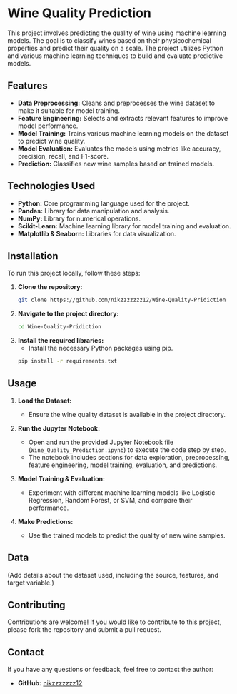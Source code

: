 # Wine Quality Prediction
This project involves predicting the quality of wine using machine learning models. The goal is to classify wines based on their physicochemical properties and predict their quality on a scale. The project utilizes Python and various machine learning techniques to build and evaluate predictive models.
## Features
- **Data Preprocessing:** Cleans and preprocesses the wine dataset to make it suitable for model training.
- **Feature Engineering:** Selects and extracts relevant features to improve model performance.
- **Model Training:** Trains various machine learning models on the dataset to predict wine quality.
- **Model Evaluation:** Evaluates the models using metrics like accuracy, precision, recall, and F1-score.
- **Prediction:** Classifies new wine samples based on trained models.
## Technologies Used
- **Python:** Core programming language used for the project.
- **Pandas:** Library for data manipulation and analysis.
- **NumPy:** Library for numerical operations.
- **Scikit-Learn:** Machine learning library for model training and evaluation.
- **Matplotlib & Seaborn:** Libraries for data visualization.
## Installation
To run this project locally, follow these steps:
1. **Clone the repository:**
   ```bash
   git clone https://github.com/nikzzzzzzz12/Wine-Quality-Pridiction
   ```
2. **Navigate to the project directory:**
   ```bash
   cd Wine-Quality-Pridiction
   ```
3. **Install the required libraries:**
   - Install the necessary Python packages using pip.
   ```bash
   pip install -r requirements.txt
   ```
## Usage
1. **Load the Dataset:**
   - Ensure the wine quality dataset is available in the project directory.
   
2. **Run the Jupyter Notebook:**
   - Open and run the provided Jupyter Notebook file (`Wine_Quality_Prediction.ipynb`) to execute the code step by step.
   - The notebook includes sections for data exploration, preprocessing, feature engineering, model training, evaluation, and predictions.
3. **Model Training & Evaluation:**
   - Experiment with different machine learning models like Logistic Regression, Random Forest, or SVM, and compare their performance.
4. **Make Predictions:**
   - Use the trained models to predict the quality of new wine samples.
## Data
(Add details about the dataset used, including the source, features, and target variable.)
## Contributing
Contributions are welcome! If you would like to contribute to this project, please fork the repository and submit a pull request.
## Contact
If you have any questions or feedback, feel free to contact the author:
- **GitHub:** [nikzzzzzzz12](https://github.com/nikzzzzzzz12)
